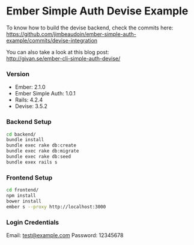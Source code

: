 # Ember Simple Auth Devise Example

To know how to build the devise backend, check the commits here:  
https://github.com/jimbeaudoin/ember-simple-auth-example/commits/devise-integration

You can also take a look at this blog post:  
http://givan.se/ember-cli-simple-auth-devise/

### Version
  * Ember: 2.1.0
  * Ember Simple Auth: 1.0.1
  * Rails: 4.2.4
  * Devise: 3.5.2

### Backend Setup
```sh
cd backend/
bundle install
bundle exec rake db:create
bundle exec rake db:migrate
bundle exec rake db:seed
bundle exex rails s
```

### Frontend Setup
```sh
cd frontend/
npm install
bower install
ember s --proxy http://localhost:3000
```

### Login Credentials
Email: test@example.com
Password: 12345678

